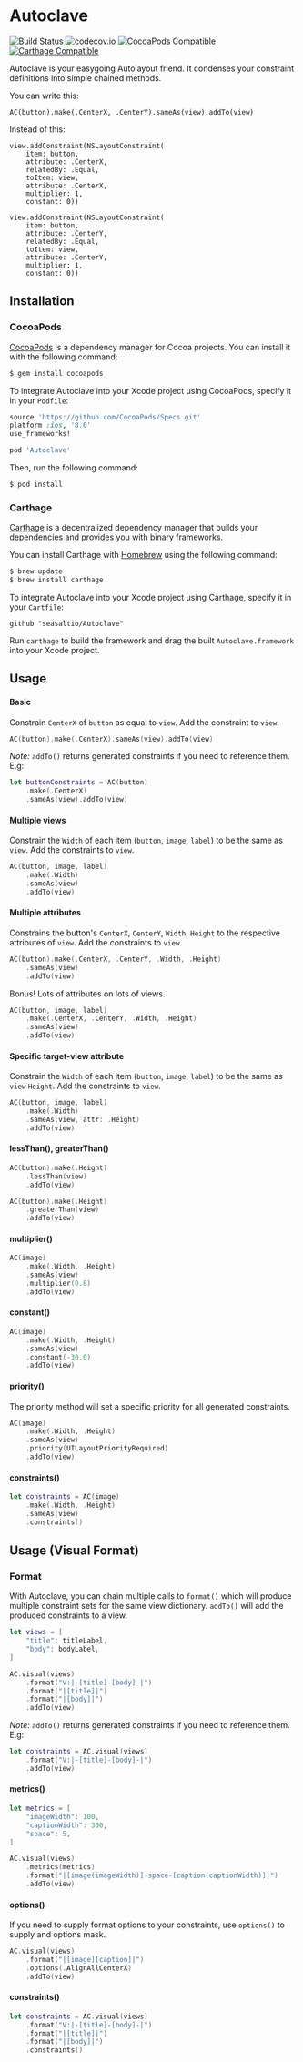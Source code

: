 # Autoclave

[![Build Status](https://travis-ci.org/seasaltio/Autoclave.png?branch=master)](https://travis-ci.org/seasaltio/Autoclave)
[![codecov.io](https://codecov.io/github/seasaltio/Autoclave/coverage.svg?branch=master)](https://codecov.io/github/seasaltio/Autoclave?branch=master)
[![CocoaPods Compatible](https://img.shields.io/cocoapods/v/Autoclave.svg)](https://img.shields.io/cocoapods/v/Autoclave.svg)
[![Carthage Compatible](https://img.shields.io/badge/Carthage-compatible-4BC51D.svg?style=flat)](https://github.com/Carthage/Carthage)

Autoclave is your easygoing Autolayout friend. It condenses your constraint definitions into simple chained methods.

You can write this:

```
AC(button).make(.CenterX, .CenterY).sameAs(view).addTo(view)
```

Instead of this:

```
view.addConstraint(NSLayoutConstraint(
    item: button,
    attribute: .CenterX,
    relatedBy: .Equal,
    toItem: view,
    attribute: .CenterX,
    multiplier: 1,
    constant: 0))

view.addConstraint(NSLayoutConstraint(
    item: button,
    attribute: .CenterY,
    relatedBy: .Equal,
    toItem: view,
    attribute: .CenterY,
    multiplier: 1,
    constant: 0))
```

## Installation

### CocoaPods

[CocoaPods](http://cocoapods.org) is a dependency manager for Cocoa projects. You can install it with the following command:

```bash
$ gem install cocoapods
```

To integrate Autoclave into your Xcode project using CocoaPods, specify it in your `Podfile`:

```ruby
source 'https://github.com/CocoaPods/Specs.git'
platform :ios, '8.0'
use_frameworks!

pod 'Autoclave'
```

Then, run the following command:

```bash
$ pod install
```

### Carthage

[Carthage](https://github.com/Carthage/Carthage) is a decentralized dependency manager that builds your dependencies and provides you with binary frameworks.

You can install Carthage with [Homebrew](http://brew.sh/) using the following command:

```bash
$ brew update
$ brew install carthage
```

To integrate Autoclave into your Xcode project using Carthage, specify it in your `Cartfile`:

```ogdl
github "seasaltio/Autoclave"
```

Run `carthage` to build the framework and drag the built `Autoclave.framework` into your Xcode project.

## Usage

#### Basic

Constrain `CenterX` of `button` as equal to `view`. Add the constraint to `view`.

```swift
AC(button).make(.CenterX).sameAs(view).addTo(view)
```

*Note:* `addTo()` returns generated constraints if you need to reference them. E.g:

```swift
let buttonConstraints = AC(button)
	.make(.CenterX)
	.sameAs(view).addTo(view)
```

#### Multiple views

Constrain the `Width` of each item (`button`, `image`, `label`) to be the same as `view`. Add the constraints to `view`.

```swift
AC(button, image, label)
	.make(.Width)
	.sameAs(view)
	.addTo(view)
```

#### Multiple attributes

Constrains the button's `CenterX`, `CenterY`, `Width`, `Height` to the respective attributes of `view`. Add the constraints to `view`.

```swift
AC(button).make(.CenterX, .CenterY, .Width, .Height)
	.sameAs(view)
	.addTo(view)
```
Bonus! Lots of attributes on lots of views.

```swift
AC(button, image, label)
	.make(.CenterX, .CenterY, .Width, .Height)
	.sameAs(view)
	.addTo(view)
```

#### Specific target-view attribute

Constrain the `Width` of each item (`button`, `image`, `label`) to be the same as `view` `Height`. Add the constraints to `view`.

```swift
AC(button, image, label)
	.make(.Width)
	.sameAs(view, attr: .Height)
	.addTo(view)
```

#### lessThan(), greaterThan()

```swift
AC(button).make(.Height)
	.lessThan(view)
	.addTo(view)
```

```swift
AC(button).make(.Height)
	.greaterThan(view)
	.addTo(view)
```

#### multiplier()

```swift
AC(image)
	.make(.Width, .Height)
	.sameAs(view)
	.multiplier(0.8)
	.addTo(view)
```

#### constant()

```swift
AC(image)
	.make(.Width, .Height)
	.sameAs(view)
	.constant(-30.0)
	.addTo(view)
```

#### priority()

The priority method will set a specific priority for all generated constraints.

```swift
AC(image)
	.make(.Width, .Height)
	.sameAs(view)
	.priority(UILayoutPriorityRequired)
	.addTo(view)
```

#### constraints()

```swift
let constraints = AC(image)
	.make(.Width, .Height)
	.sameAs(view)
	.constraints()
```

## Usage (Visual Format)

### Format

With Autoclave, you can chain multiple calls to `format()` which will produce multiple constraint sets for the same view dictionary. `addTo()` will add the produced constraints to a view.

```swift
let views = [
    "title": titleLabel,
    "body": bodyLabel,
]

AC.visual(views)
    .format("V:|-[title]-[body]-|")
    .format("|[title]|")
    .format("|[body]|")
    .addTo(view)
```

*Note:* `addTo()` returns generated constraints if you need to reference them. E.g:

```swift
let constraints = AC.visual(views)
	.format("V:|-[title]-[body]-|")
    .addTo(view)
```

#### metrics()

```swift
let metrics = [
	"imageWidth": 100,
	"captionWidth": 300,
	"space": 5,
]

AC.visual(views)
	.metrics(metrics)
    .format("|[image(imageWidth)]-space-[caption(captionWidth)]|")
    .addTo(view)
```

#### options()

If you need to supply format options to your constraints, use `options()` to supply and options mask.

```swift
AC.visual(views)
    .format("|[image][caption]|")
    .options(.AlignAllCenterX)
    .addTo(view)
```

#### constraints()

```swift
let constraints = AC.visual(views)
    .format("V:|-[title]-[body]-|")
    .format("|[title]|")
    .format("|[body]|")
    .constraints()
```


